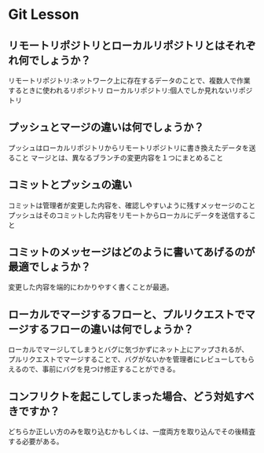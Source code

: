 # Git Lesson

## リモートリポジトリとローカルリポジトリとはそれぞれ何でしょうか？

リモートリポジトリ:ネットワーク上に存在するデータのことで、複数人で作業するときに使われるリポジトリ
ローカルリポジトリ:個人でしか見れないリポジトリ

## プッシュとマージの違いは何でしょうか？

プッシュはローカルリポジトリからリモートリポジトリに書き換えたデータを送ること
マージとは、異なるブランチの変更内容を１つにまとめること

## コミットとプッシュの違い

コミットは管理者が変更した内容を、確認しやすいように残すメッセージのこと
プッシュはそのコミットした内容をリモートからローカルにデータを送信すること

## コミットのメッセージはどのように書いてあげるのが最適でしょうか？

変更した内容を端的にわかりやすく書くことが最適。

## ローカルでマージするフローと、プルリクエストでマージするフローの違いは何でしょうか？

ローカルでマージしてしまうとバグに気づかずにネット上にアップされるが、
プルリクエストでマージすることで、バグがないかを管理者にレビューしてもらえるので、事前にバグを見つけ修正することができる。

## コンフリクトを起こしてしまった場合、どう対処すべきですか？

どちらか正しい方のみを取り込むかもしくは、一度両方を取り込んでその後精査する必要がある。